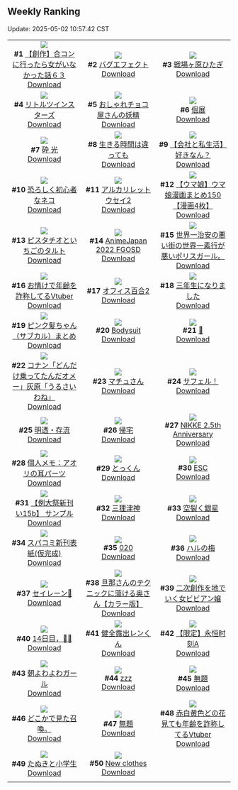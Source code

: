 ## Weekly Ranking
Update: 2025-05-02 10:57:42 CST

|      |      |      |
| :----: | :----: | :----: |
| ![](https://i.pixiv.re/c/240x480/img-master/img/2025/04/25/00/00/14/129663305_p0_master1200.jpg)<br>**#1** [【創作】合コンに行ったら女がいなかった話６３](https://www.pixiv.net/artworks/129663305)<br>[Download](https://i.pixiv.re/img-original/img/2025/04/25/00/00/14/129663305_p0.png) | ![](https://i.pixiv.re/c/240x480/img-master/img/2025/04/25/20/25/30/129688394_p0_master1200.jpg)<br>**#2** [バグエフェクト](https://www.pixiv.net/artworks/129688394)<br>[Download](https://i.pixiv.re/img-original/img/2025/04/25/20/25/30/129688394_p0.jpg) | ![](https://i.pixiv.re/c/240x480/img-master/img/2025/04/24/00/00/06/129630577_p0_master1200.jpg)<br>**#3** [戦場ヶ原ひたぎ](https://www.pixiv.net/artworks/129630577)<br>[Download](https://i.pixiv.re/img-original/img/2025/04/24/00/00/06/129630577_p0.png) |
| ![](https://i.pixiv.re/c/240x480/img-master/img/2025/04/26/12/39/48/129712576_p0_master1200.jpg)<br>**#4** [リトルツインスターズ](https://www.pixiv.net/artworks/129712576)<br>[Download](https://i.pixiv.re/img-original/img/2025/04/26/12/39/48/129712576_p0.jpg) | ![](https://i.pixiv.re/c/240x480/img-master/img/2025/04/25/07/30/01/129671852_p0_master1200.jpg)<br>**#5** [おしゃれチョコ屋さんの妖精](https://www.pixiv.net/artworks/129671852)<br>[Download](https://i.pixiv.re/img-original/img/2025/04/25/07/30/01/129671852_p0.jpg) | ![](https://i.pixiv.re/c/240x480/img-master/img/2025/04/25/00/52/31/129665567_p0_master1200.jpg)<br>**#6** [個展](https://www.pixiv.net/artworks/129665567)<br>[Download](https://i.pixiv.re/img-original/img/2025/04/25/00/52/31/129665567_p0.png) |
| ![](https://i.pixiv.re/c/240x480/img-master/img/2025/04/25/00/00/05/129663236_p0_master1200.jpg)<br>**#7** [砕 光](https://www.pixiv.net/artworks/129663236)<br>[Download](https://i.pixiv.re/img-original/img/2025/04/25/00/00/05/129663236_p0.png) | ![](https://i.pixiv.re/c/240x480/img-master/img/2025/04/25/21/44/37/129690505_p0_master1200.jpg)<br>**#8** [生きる時間は違っても](https://www.pixiv.net/artworks/129690505)<br>[Download](https://i.pixiv.re/img-original/img/2025/04/25/21/44/37/129690505_p0.jpg) | ![](https://i.pixiv.re/c/240x480/img-master/img/2025/04/25/12/00/08/129676129_p0_master1200.jpg)<br>**#9** [【会社と私生活】好きなん？](https://www.pixiv.net/artworks/129676129)<br>[Download](https://i.pixiv.re/img-original/img/2025/04/25/12/00/08/129676129_p0.jpg) |
| ![](https://i.pixiv.re/c/240x480/img-master/img/2025/04/26/19/28/51/129723931_p0_master1200.jpg)<br>**#10** [恐ろしく初心者なネコ](https://www.pixiv.net/artworks/129723931)<br>[Download](https://i.pixiv.re/img-original/img/2025/04/26/19/28/51/129723931_p0.jpg) | ![](https://i.pixiv.re/c/240x480/img-master/img/2025/04/25/19/25/16/129686240_p0_master1200.jpg)<br>**#11** [アルカリレットウセイ2](https://www.pixiv.net/artworks/129686240)<br>[Download](https://i.pixiv.re/img-original/img/2025/04/25/19/25/16/129686240_p0.jpg) | ![](https://i.pixiv.re/c/240x480/img-master/img/2025/04/25/00/00/31/129663417_p0_master1200.jpg)<br>**#12** [【ウマ娘】ウマ娘漫画まとめ150【漫画4枚】](https://www.pixiv.net/artworks/129663417)<br>[Download](https://i.pixiv.re/img-original/img/2025/04/25/00/00/31/129663417_p0.jpg) |
| ![](https://i.pixiv.re/c/240x480/img-master/img/2025/04/25/20/30/04/129688566_p0_master1200.jpg)<br>**#13** [ピスタチオといちごのタルト](https://www.pixiv.net/artworks/129688566)<br>[Download](https://i.pixiv.re/img-original/img/2025/04/25/20/30/04/129688566_p0.png) | ![](https://i.pixiv.re/c/240x480/img-master/img/2025/04/25/00/00/13/129663294_p0_master1200.jpg)<br>**#14** [AnimeJapan 2022 FGOSD](https://www.pixiv.net/artworks/129663294)<br>[Download](https://i.pixiv.re/img-original/img/2025/04/25/00/00/13/129663294_p0.jpg) | ![](https://i.pixiv.re/c/240x480/img-master/img/2025/04/25/19/11/27/129685790_p0_master1200.jpg)<br>**#15** [世界一治安の悪い街の世界一素行が悪いポリスガール。](https://www.pixiv.net/artworks/129685790)<br>[Download](https://i.pixiv.re/img-original/img/2025/04/25/19/11/27/129685790_p0.jpg) |
| ![](https://i.pixiv.re/c/240x480/img-master/img/2025/04/25/21/04/04/129689999_p0_master1200.jpg)<br>**#16** [お情けで年齢を詐称してるVtuber](https://www.pixiv.net/artworks/129689999)<br>[Download](https://i.pixiv.re/img-original/img/2025/04/25/21/04/04/129689999_p0.png) | ![](https://i.pixiv.re/c/240x480/img-master/img/2025/04/25/00/00/14/129663307_p0_master1200.jpg)<br>**#17** [オフィス百合2](https://www.pixiv.net/artworks/129663307)<br>[Download](https://i.pixiv.re/img-original/img/2025/04/25/00/00/14/129663307_p0.png) | ![](https://i.pixiv.re/c/240x480/img-master/img/2025/04/25/00/00/44/129663471_p0_master1200.jpg)<br>**#18** [三年生になりました](https://www.pixiv.net/artworks/129663471)<br>[Download](https://i.pixiv.re/img-original/img/2025/04/25/00/00/44/129663471_p0.jpg) |
| ![](https://i.pixiv.re/c/240x480/img-master/img/2025/04/25/00/01/05/129663535_p0_master1200.jpg)<br>**#19** [ピンク髪ちゃん（サブカル）まとめ](https://www.pixiv.net/artworks/129663535)<br>[Download](https://i.pixiv.re/img-original/img/2025/04/25/00/01/05/129663535_p0.jpg) | ![](https://i.pixiv.re/c/240x480/img-master/img/2025/04/25/00/00/37/129663442_p0_master1200.jpg)<br>**#20** [Bodysuit](https://www.pixiv.net/artworks/129663442)<br>[Download](https://i.pixiv.re/img-original/img/2025/04/25/00/00/37/129663442_p0.png) | ![](https://i.pixiv.re/c/240x480/img-master/img/2025/04/25/00/03/33/129663761_p0_master1200.jpg)<br>**#21** [🫧](https://www.pixiv.net/artworks/129663761)<br>[Download](https://i.pixiv.re/img-original/img/2025/04/25/00/03/33/129663761_p0.png) |
| ![](https://i.pixiv.re/c/240x480/img-master/img/2025/04/25/18/10/26/129683895_p0_master1200.jpg)<br>**#22** [コナン「どんだけ乗ってたんだオメー」灰原「うるさいわね」](https://www.pixiv.net/artworks/129683895)<br>[Download](https://i.pixiv.re/img-original/img/2025/04/25/18/10/26/129683895_p0.jpg) | ![](https://i.pixiv.re/c/240x480/img-master/img/2025/04/25/00/03/52/129663780_p0_master1200.jpg)<br>**#23** [マチュさん](https://www.pixiv.net/artworks/129663780)<br>[Download](https://i.pixiv.re/img-original/img/2025/04/25/00/03/52/129663780_p0.png) | ![](https://i.pixiv.re/c/240x480/img-master/img/2025/04/25/01/03/33/129665923_p0_master1200.jpg)<br>**#24** [サフェル！](https://www.pixiv.net/artworks/129665923)<br>[Download](https://i.pixiv.re/img-original/img/2025/04/25/01/03/33/129665923_p0.png) |
| ![](https://i.pixiv.re/c/240x480/img-master/img/2025/04/25/00/00/05/129663237_p0_master1200.jpg)<br>**#25** [明透・存流](https://www.pixiv.net/artworks/129663237)<br>[Download](https://i.pixiv.re/img-original/img/2025/04/25/00/00/05/129663237_p0.png) | ![](https://i.pixiv.re/c/240x480/img-master/img/2025/04/24/17/56/17/129650183_p0_master1200.jpg)<br>**#26** [帰宅](https://www.pixiv.net/artworks/129650183)<br>[Download](https://i.pixiv.re/img-original/img/2025/04/24/17/56/17/129650183_p0.png) | ![](https://i.pixiv.re/c/240x480/img-master/img/2025/04/25/00/05/42/129663867_p0_master1200.jpg)<br>**#27** [NIKKE 2.5th Anniversary](https://www.pixiv.net/artworks/129663867)<br>[Download](https://i.pixiv.re/img-original/img/2025/04/25/00/05/42/129663867_p0.png) |
| ![](https://i.pixiv.re/c/240x480/img-master/img/2025/04/24/06/00/09/129638160_p0_master1200.jpg)<br>**#28** [個人メモ：アオリの耳パーツ](https://www.pixiv.net/artworks/129638160)<br>[Download](https://i.pixiv.re/img-original/img/2025/04/24/06/00/09/129638160_p0.jpg) | ![](https://i.pixiv.re/c/240x480/img-master/img/2025/04/25/21/14/58/129690374_p0_master1200.jpg)<br>**#29** [とっくん](https://www.pixiv.net/artworks/129690374)<br>[Download](https://i.pixiv.re/img-original/img/2025/04/25/21/14/58/129690374_p0.png) | ![](https://i.pixiv.re/c/240x480/img-master/img/2025/04/26/12/00/09/129711584_p0_master1200.jpg)<br>**#30** [ESC](https://www.pixiv.net/artworks/129711584)<br>[Download](https://i.pixiv.re/img-original/img/2025/04/26/12/00/09/129711584_p0.jpg) |
| ![](https://i.pixiv.re/c/240x480/img-master/img/2025/04/25/00/01/03/129663531_p0_master1200.jpg)<br>**#31** [【例大祭新刊 い15b】 サンプル](https://www.pixiv.net/artworks/129663531)<br>[Download](https://i.pixiv.re/img-original/img/2025/04/25/00/01/03/129663531_p0.png) | ![](https://i.pixiv.re/c/240x480/img-master/img/2025/04/25/07/00/21/129671414_p0_master1200.jpg)<br>**#32** [三狸津神](https://www.pixiv.net/artworks/129671414)<br>[Download](https://i.pixiv.re/img-original/img/2025/04/25/07/00/21/129671414_p0.jpg) | ![](https://i.pixiv.re/c/240x480/img-master/img/2025/04/26/00/00/10/129697024_p0_master1200.jpg)<br>**#33** [空裂く銀星](https://www.pixiv.net/artworks/129697024)<br>[Download](https://i.pixiv.re/img-original/img/2025/04/26/00/00/10/129697024_p0.jpg) |
| ![](https://i.pixiv.re/c/240x480/img-master/img/2025/04/26/20/41/25/129726682_p0_master1200.jpg)<br>**#34** [スパコミ新刊表紙(仮完成)](https://www.pixiv.net/artworks/129726682)<br>[Download](https://i.pixiv.re/img-original/img/2025/04/26/20/41/25/129726682_p0.jpg) | ![](https://i.pixiv.re/c/240x480/img-master/img/2025/04/24/01/16/26/129633650_p0_master1200.jpg)<br>**#35** [020](https://www.pixiv.net/artworks/129633650)<br>[Download](https://i.pixiv.re/img-original/img/2025/04/24/01/16/26/129633650_p0.jpg) | ![](https://i.pixiv.re/c/240x480/img-master/img/2025/04/24/00/00/06/129630574_p0_master1200.jpg)<br>**#36** [ハルの梅](https://www.pixiv.net/artworks/129630574)<br>[Download](https://i.pixiv.re/img-original/img/2025/04/24/00/00/06/129630574_p0.png) |
| ![](https://i.pixiv.re/c/240x480/img-master/img/2025/04/25/05/43/58/129670339_p0_master1200.jpg)<br>**#37** [セイレーン🫧](https://www.pixiv.net/artworks/129670339)<br>[Download](https://i.pixiv.re/img-original/img/2025/04/25/05/43/58/129670339_p0.jpg) | ![](https://i.pixiv.re/c/240x480/img-master/img/2025/04/25/00/05/47/129663870_p0_master1200.jpg)<br>**#38** [旦那さんのテクニックに蕩ける奥さん【カラー版】](https://www.pixiv.net/artworks/129663870)<br>[Download](https://i.pixiv.re/img-original/img/2025/04/25/00/05/47/129663870_p0.jpg) | ![](https://i.pixiv.re/c/240x480/img-master/img/2025/04/25/00/27/47/129664745_p0_master1200.jpg)<br>**#39** [二次創作を地でいく女ビビアン嬢](https://www.pixiv.net/artworks/129664745)<br>[Download](https://i.pixiv.re/img-original/img/2025/04/25/00/27/47/129664745_p0.png) |
| ![](https://i.pixiv.re/c/240x480/img-master/img/2025/04/25/02/58/18/129668333_p0_master1200.jpg)<br>**#40** [14日目，🚓🐱](https://www.pixiv.net/artworks/129668333)<br>[Download](https://i.pixiv.re/img-original/img/2025/04/25/02/58/18/129668333_p0.jpg) | ![](https://i.pixiv.re/c/240x480/img-master/img/2025/04/25/00/42/54/129665273_p0_master1200.jpg)<br>**#41** [健全露出レンくん](https://www.pixiv.net/artworks/129665273)<br>[Download](https://i.pixiv.re/img-original/img/2025/04/25/00/42/54/129665273_p0.jpg) | ![](https://i.pixiv.re/c/240x480/img-master/img/2025/04/25/20/00/13/129687417_p0_master1200.jpg)<br>**#42** [【限定】永恒时刻A](https://www.pixiv.net/artworks/129687417)<br>[Download](https://i.pixiv.re/img-original/img/2025/04/25/20/00/13/129687417_p0.jpg) |
| ![](https://i.pixiv.re/c/240x480/img-master/img/2025/04/24/19/38/13/129653442_p0_master1200.jpg)<br>**#43** [朝よわよわガール](https://www.pixiv.net/artworks/129653442)<br>[Download](https://i.pixiv.re/img-original/img/2025/04/24/19/38/13/129653442_p0.png) | ![](https://i.pixiv.re/c/240x480/img-master/img/2025/04/26/18/10/01/129721123_p0_master1200.jpg)<br>**#44** [zzz](https://www.pixiv.net/artworks/129721123)<br>[Download](https://i.pixiv.re/img-original/img/2025/04/26/18/10/01/129721123_p0.jpg) | ![](https://i.pixiv.re/c/240x480/img-master/img/2025/04/25/02/18/37/129667617_p0_master1200.jpg)<br>**#45** [無題](https://www.pixiv.net/artworks/129667617)<br>[Download](https://i.pixiv.re/img-original/img/2025/04/25/02/18/37/129667617_p0.jpg) |
| ![](https://i.pixiv.re/c/240x480/img-master/img/2025/04/25/06/32/05/129670971_p0_master1200.jpg)<br>**#46** [どこかで見た召喚。](https://www.pixiv.net/artworks/129670971)<br>[Download](https://i.pixiv.re/img-original/img/2025/04/25/06/32/05/129670971_p0.jpg) | ![](https://i.pixiv.re/c/240x480/img-master/img/2025/04/25/00/00/03/129663218_p0_master1200.jpg)<br>**#47** [無題](https://www.pixiv.net/artworks/129663218)<br>[Download](https://i.pixiv.re/img-original/img/2025/04/25/00/00/03/129663218_p0.jpg) | ![](https://i.pixiv.re/c/240x480/img-master/img/2025/04/24/21/05/57/129656689_p0_master1200.jpg)<br>**#48** [赤白黄色どの花見ても年齢を詐称してるVtuber](https://www.pixiv.net/artworks/129656689)<br>[Download](https://i.pixiv.re/img-original/img/2025/04/24/21/05/57/129656689_p0.png) |
| ![](https://i.pixiv.re/c/240x480/img-master/img/2025/04/25/12/14/52/129676516_p0_master1200.jpg)<br>**#49** [たぬきと小学生](https://www.pixiv.net/artworks/129676516)<br>[Download](https://i.pixiv.re/img-original/img/2025/04/25/12/14/52/129676516_p0.png) | ![](https://i.pixiv.re/c/240x480/img-master/img/2025/04/25/00/00/17/129663327_p0_master1200.jpg)<br>**#50** [New clothes](https://www.pixiv.net/artworks/129663327)<br>[Download](https://i.pixiv.re/img-original/img/2025/04/25/00/00/17/129663327_p0.jpg) |
|      |
